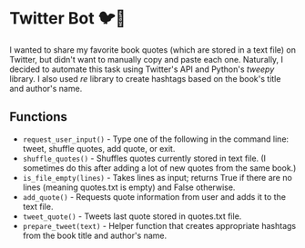 # Twitter Bot 🐦🤖 
I wanted to share my favorite book quotes (which are stored in a text file) on Twitter, but didn't want to manually copy and paste each one. Naturally, I decided to automate this task using Twitter's API and Python's *tweepy* library. I also used *re* library to create hashtags based on the book's title and author's name.

## Functions
* ```request_user_input()``` - Type one of the following in the command line: tweet, shuffle quotes, add quote, or exit.
* ```shuffle_quotes()``` - Shuffles quotes currently stored in text file. (I sometimes do this after adding a lot of new quotes from the same book.)
* ```is_file_empty(lines)``` - Takes lines as input; returns True if there are no lines (meaning quotes.txt is empty) and False otherwise. 
* ```add_quote()``` - Requests quote information from user and adds it to the text file.
* ```tweet_quote()``` - Tweets last quote stored in quotes.txt file.
* ```prepare_tweet(text)``` - Helper function that creates appropriate hashtags from the book title and author's name.
